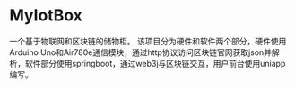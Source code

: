 # MyIotBox
一个基于物联网和区块链的储物柜。
该项目分为硬件和软件两个部分，硬件使用Arduino Uno和Air780e通信模块，通过http协议访问区块链官网获取json并解析，软件部分使用springboot，通过web3j与区块链交互，用户前台使用uniapp编写。
